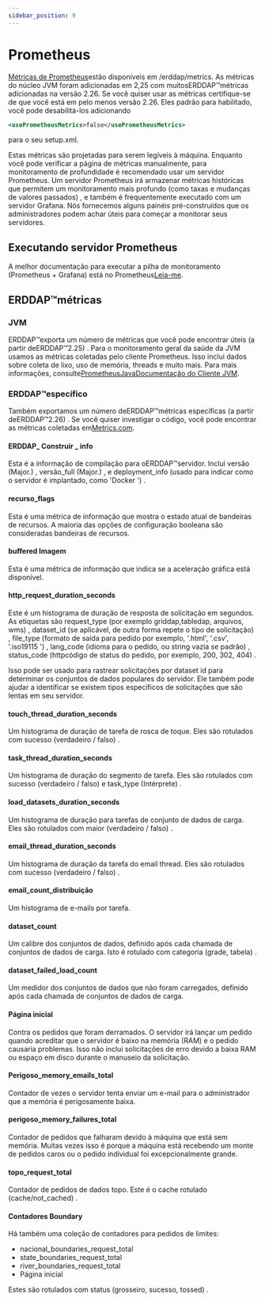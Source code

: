 ```yaml
---
sidebar_position: 9
---
```

# Prometheus

[Métricas de Prometheus](https://prometheus.io/)estão disponíveis em /erddap/metrics. As métricas do núcleo JVM foram adicionadas em 2,25 com muitosERDDAP™métricas adicionadas na versão 2.26. Se você quiser usar as métricas certifique-se de que você está em pelo menos versão 2.26. Eles padrão para habilitado, você pode desabilitá-los adicionando
```xml
<usePrometheusMetrics>false</usePrometheusMetrics>
```
para o seu setup.xml.

Estas métricas são projetadas para serem legíveis à máquina. Enquanto você pode verificar a página de métricas manualmente, para monitoramento de profundidade é recomendado usar um servidor Prometheus. Um servidor Prometheus irá armazenar métricas históricas que permitem um monitoramento mais profundo (como taxas e mudanças de valores passados) , e também é frequentemente executado com um servidor Grafana. Nós fornecemos alguns painéis pré-construídos que os administradores podem achar úteis para começar a monitorar seus servidores.

## Executando servidor Prometheus

A melhor documentação para executar a pilha de monitoramento (Prometheus + Grafana) está no Prometheus[Leia-me](https://github.com/ERDDAP/erddap/blob/main/docker/prometheus/README.md).

## ERDDAP™métricas

### JVM

ERDDAP™exporta um número de métricas que você pode encontrar úteis (a partir deERDDAP™2.25) . Para o monitoramento geral da saúde da JVM usamos as métricas coletadas pelo cliente Prometheus. Isso inclui dados sobre coleta de lixo, uso de memória, threads e muito mais. Para mais informações, consulte[PrometheusJavaDocumentação do Cliente JVM](https://prometheus.github.io/client_java/instrumentation/jvm/).

### ERDDAP™específico

Também exportamos um número deERDDAP™métricas específicas (a partir deERDDAP™2.26) . Se você quiser investigar o código, você pode encontrar as métricas coletadas em[Metrics.com](https://github.com/ERDDAP/erddap/blob/main/WEB-INF/classes/gov/noaa/pfel/erddap/util/Metrics.java).

#### ERDDAP_ Construir _ info

Esta é a informação de compilação para oERDDAP™servidor. Inclui versão (Major.) , versão_full (Major.) , e deployment_info (usado para indicar como o servidor é implantado, como 'Docker ') .

#### recurso_flags

Esta é uma métrica de informação que mostra o estado atual de bandeiras de recursos. A maioria das opções de configuração booleana são consideradas bandeiras de recursos.

#### buffered Imagem

Esta é uma métrica de informação que indica se a aceleração gráfica está disponível.

#### http_request_duration_seconds

Este é um histograma de duração de resposta de solicitação em segundos. As etiquetas são request_type (por exemplo griddap,tabledap, arquivos, wms) , dataset_id (se aplicável, de outra forma repete o tipo de solicitação) , file_type (formato de saída para pedido por exemplo, '.html', '.csv', '.iso19115 ') , lang_code (idioma para o pedido, ou string vazia se padrão) , status_code (httpcódigo de status do pedido, por exemplo, 200, 302, 404) .

Isso pode ser usado para rastrear solicitações por dataset id para determinar os conjuntos de dados populares do servidor. Ele também pode ajudar a identificar se existem tipos específicos de solicitações que são lentas em seu servidor.

#### touch_thread_duration_seconds

Um histograma de duração de tarefa de rosca de toque. Eles são rotulados com sucesso (verdadeiro / falso) .

#### task_thread_duration_seconds

Um histograma de duração do segmento de tarefa. Eles são rotulados com sucesso (verdadeiro / falso) e task_type (Intérprete) .

#### load_datasets_duration_seconds

Um histograma de duração para tarefas de conjunto de dados de carga. Eles são rotulados com maior (verdadeiro / falso) .

#### email_thread_duration_seconds

Um histograma de duração da tarefa do email thread. Eles são rotulados com sucesso (verdadeiro / falso) .

#### email_count_distribuição

Um histograma de e-mails por tarefa.

#### dataset_count

Um calibre dos conjuntos de dados, definido após cada chamada de conjuntos de dados de carga. Isto é rotulado com categoria (grade, tabela) .

#### dataset_failed_load_count

Um medidor dos conjuntos de dados que não foram carregados, definido após cada chamada de conjuntos de dados de carga.

#### Página inicial

Contra os pedidos que foram derramados. O servidor irá lançar um pedido quando acreditar que o servidor é baixo na memória (RAM) e o pedido causaria problemas. Isso não inclui solicitações de erro devido a baixa RAM ou espaço em disco durante o manuseio da solicitação.

#### Perigoso_memory_emails_total

Contador de vezes o servidor tenta enviar um e-mail para o administrador que a memória é perigosamente baixa.

#### perigoso_memory_failures_total

Contador de pedidos que falharam devido à máquina que está sem memória. Muitas vezes isso é porque a máquina está recebendo um monte de pedidos caros ou o pedido individual foi excepcionalmente grande.

#### topo_request_total

Contador de pedidos de dados topo. Este é o cache rotulado (cache/not_cached) .

#### Contadores Boundary

Há também uma coleção de contadores para pedidos de limites:

 - nacional_boundaries_request_total
 - state_boundaries_request_total
 - river_boundaries_request_total
 - Página inicial

Estes são rotulados com status (grosseiro, sucesso, tossed) .
